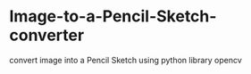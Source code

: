 # Image-to-a-Pencil-Sketch-converter
convert image into a Pencil Sketch using python library opencv

